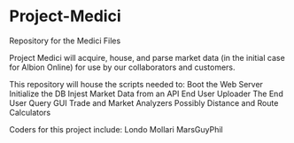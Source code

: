 # Project-Medici
Repository for the Medici Files

Project Medici will acquire, house, and parse market data (in the initial case for Albion Online) for use by our collaborators and customers.

This repository will house the scripts needed to:
  Boot the Web Server
  Initialize the DB
  Injest Market Data from an API
  End User Uploader
  The End User Query GUI
  Trade and Market Analyzers
  Possibly Distance and Route Calculators
  
Coders for this project include:
  Londo Mollari
  MarsGuyPhil
  
